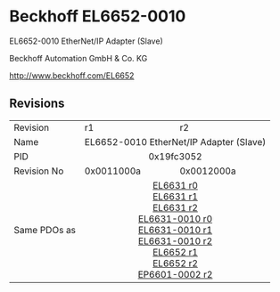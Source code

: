 # Beckhoff EL6652-0010

EL6652-0010 EtherNet/IP Adapter (Slave)

Beckhoff Automation GmbH & Co. KG

http://www.beckhoff.com/EL6652

## Revisions
<table>
<tr >
<td>Revision</td>
<td><div class="foo">r1</div></td>
<td><div class="foo">r2</div></td>
</tr>
<tr >
<td>Name</td>
<td colspan=2 align="center"><div class="foo">EL6652-0010 EtherNet/IP Adapter (Slave)</div></td>
</tr>
<tr >
<td>PID</td>
<td colspan=2 align="center"><div class="foo">0x19fc3052</div></td>
</tr>
<tr >
<td>Revision No</td>
<td><div class="foo">0x0011000a</div></td>
<td><div class="foo">0x0012000a</div></td>
</tr>
<tr >
<td>Same PDOs as</td>
<td colspan=2 align="center"><div class="foo"><a href="EL6631">EL6631 r0</a><br/><a href="EL6631">EL6631 r1</a><br/><a href="EL6631">EL6631 r2</a><br/><a href="EL6631-0010">EL6631-0010 r0</a><br/><a href="EL6631-0010">EL6631-0010 r1</a><br/><a href="EL6631-0010">EL6631-0010 r2</a><br/><a href="EL6652">EL6652 r1</a><br/><a href="EL6652">EL6652 r2</a><br/><a href="EP6601-0002">EP6601-0002 r2</a></div></td>
</tr>
</table>
